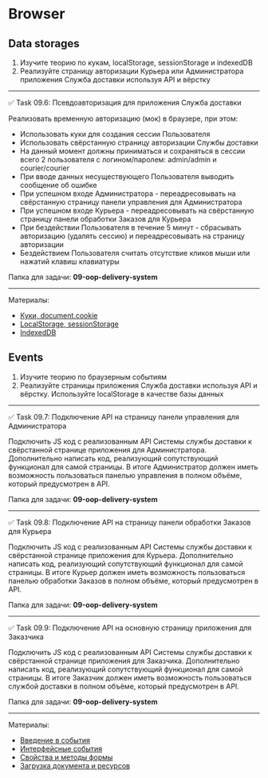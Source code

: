 # Browser

## Data storages

1. Изучите теорию по кукам, localStorage, sessionStorage и indexedDB
2. Реализуйте страницу авторизации Курьера или Администратора приложения Служба доставки используя API и вёрстку

----

✅ Task 09.6: Псевдоавторизация для приложения Служба доставки

Реализовать временную авторизацию (мок) в браузере, при этом:
- Использовать куки для создания сессии Пользователя 
- Использовать свёрстанную страницу авторизации Службы доставки 
- На данный момент должны приниматься и сохраняться в сессии всего 2 пользователя с логином/паролем: admin/admin и courier/courier 
- При вводе данных несуществующего Пользователя выводить сообщение об ошибке 
- При успешном входе Администратора - переадресовывать на свёрстанную страницу панели управления для Администратора 
- При успешном входе Курьера - переадресовывать на свёрстанную страницу панели обработки Заказов для Курьера 
- При бездействии Пользователя в течение 5 минут - сбрасывать авторизацию (удалять сессию) и переадресовывать на страницу авторизации 
- Бездействием Пользователя считать отсутствие кликов мыши или нажатий клавиш клавиатуры

Папка для задачи: **09-oop-delivery-system**

----

Материалы:
- [Куки, document.cookie](https://learn.javascript.ru/cookie)
- [LocalStorage, sessionStorage](https://learn.javascript.ru/localstorage)
- [IndexedDB](https://learn.javascript.ru/indexeddb)

## Events

1. Изучите теорию по браузерным событиям
2. Реализуйте страницы приложения Служба доставки используя API и вёрстку. Используйте localStorage в качестве базы данных

----

✅ Task 09.7: Подключение API на страницу панели управления для Администратора

Подключить JS код с реализованным API Системы службы доставки к свёрстанной странице приложения для Администратора. Дополнительно написать код, реализующий сопутствующий функционал для самой страницы. В итоге Администратор должен иметь возможность пользоваться панелью управления в полном объёме, который предусмотрен в API.

Папка для задачи: **09-oop-delivery-system**

----

✅ Task 09.8: Подключение API на страницу панели обработки Заказов для Курьера

Подключить JS код с реализованным API Системы службы доставки к свёрстанной странице приложения для Курьера. Дополнительно написать код, реализующий сопутствующий функционал для самой страницы. В итоге Курьер должен иметь возможность пользоваться панелью обработки Заказов в полном объёме, который предусмотрен в API.

Папка для задачи: **09-oop-delivery-system**

----

✅ Task 09.9: Подключение API на основную страницу приложения для Заказчика

Подключить JS код с реализованным API Системы службы доставки к свёрстанной странице приложения для Заказчика. Дополнительно написать код, реализующий сопутствующий функционал для самой страницы. В итоге Заказчик должен иметь возможность пользоваться службой доставки в полном объёме, который предусмотрен в API.

Папка для задачи: **09-oop-delivery-system**

----

Материалы:
- [Введение в события](https://learn.javascript.ru/events)
- [Интерфейсные события](https://learn.javascript.ru/event-details)
- [Свойства и методы формы](https://learn.javascript.ru/form-elements)
- [Загрузка документа и ресурсов](https://learn.javascript.ru/loading)